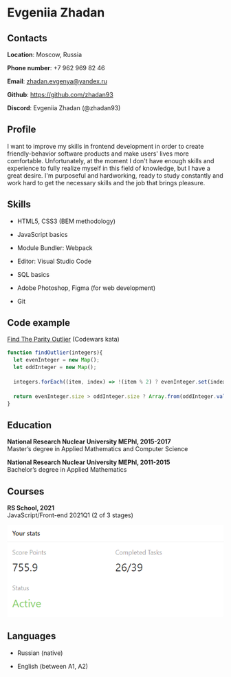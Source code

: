 # Evgeniia Zhadan

## Contacts

**Location**: Moscow, Russia

**Phone number**: +7 962 969 82 46

**Email**: zhadan.evgenya@yandex.ru

**Github**: <https://github.com/zhadan93>

**Discord**: Evgeniia Zhadan (@zhadan93)

## Profile

I want to improve my skills in frontend development in order to create friendly-behavior software products and make users' lives more comfortable. Unfortunately, at the moment I don't have enough skills and experience to fully realize myself in this field of knowledge, but I have a great desire. I'm purposeful and hardworking, ready to study constantly and work hard to get the necessary skills and the job that brings pleasure.

## Skills

* HTML5, CSS3 (BEM methodology)

* JavaScript basics
  
* Module Bundler: Webpack

* Editor: Visual Studio Code

* SQL basics

* Adobe Photoshop, Figma (for web development)

* Git

## Code example

[Find The Parity Outlier](https://www.codewars.com/kata/5526fc09a1bbd946250002dc) (Codewars kata)

```javascript
function findOutlier(integers){
  let evenInteger = new Map();
  let oddInteger = new Map();
  
  integers.forEach((item, index) => !(item % 2) ? evenInteger.set(index, item) : oddInteger.set(index, item));

  return evenInteger.size > oddInteger.size ? Array.from(oddInteger.values())[0] : Array.from(evenInteger.values())[0];
}
```

## Education

**National Research Nuclear University MEPhI, 2015-2017**  
Master’s degree in Applied Mathematics and Computer Science

**National Research Nuclear University MEPhI, 2011-2015**  
Bachelor’s degree in Applied Mathematics

## Courses

**RS School, 2021**  
JavaScript/Front-end 2021Q1 (2 of 3 stages)

![Stats](images/stats.png)

## Languages

* Russian (native)

* English (between A1, A2)
  